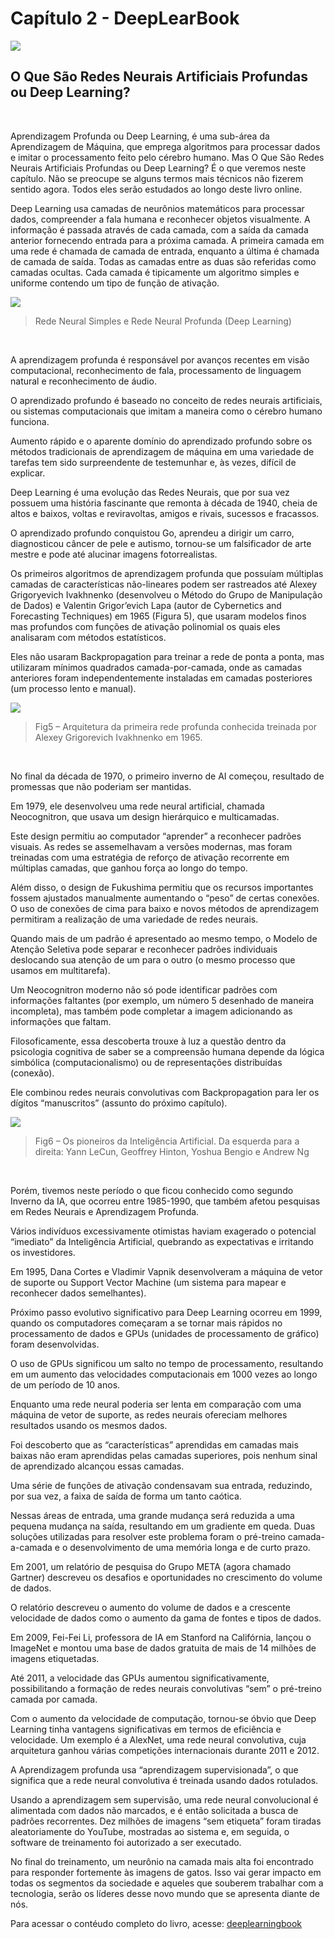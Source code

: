 # Capítulo 2 - DeepLearBook
![](../img/cap-1.jpg)

## O Que São Redes Neurais Artificiais Profundas ou Deep Learning?
</br>

Aprendizagem Profunda ou Deep Learning, é uma sub-área da Aprendizagem de Máquina, que emprega algoritmos para processar dados e imitar o processamento feito pelo cérebro humano. Mas O Que São Redes Neurais Artificiais Profundas ou Deep Learning? É o que veremos neste capítulo. Não se preocupe se alguns termos mais técnicos não fizerem sentido agora. Todos eles serão estudados ao longo deste livro online.

Deep Learning  usa camadas de neurônios matemáticos para processar dados, compreender a fala humana e reconhecer objetos visualmente. A informação é passada através de cada camada, com a saída da camada anterior fornecendo entrada para a próxima camada. A primeira camada em uma rede é chamada de camada de entrada, enquanto a última é chamada de camada de saída. Todas as camadas entre as duas são referidas como camadas ocultas. Cada camada é tipicamente um algoritmo simples e uniforme contendo um tipo de função de ativação.

![](../img/neural.png)
>Rede Neural Simples e Rede Neural Profunda (Deep Learning)
</br>

A aprendizagem profunda é responsável por avanços recentes em visão computacional, reconhecimento de fala, processamento de linguagem natural e reconhecimento de áudio. 

O aprendizado profundo é baseado no conceito de redes neurais artificiais, ou sistemas computacionais que imitam a maneira como o cérebro humano funciona.

Aumento rápido e o aparente domínio do aprendizado profundo sobre os métodos tradicionais de aprendizagem de máquina em uma variedade de tarefas tem sido surpreendente de testemunhar e, às vezes, difícil de explicar. 

Deep Learning é uma evolução das Redes Neurais, que por sua vez possuem uma história fascinante que remonta à década de 1940, cheia de altos e baixos, voltas e reviravoltas, amigos e rivais, sucessos e fracassos. 

O aprendizado profundo conquistou Go, aprendeu a dirigir um carro, diagnosticou câncer de pele e autismo, tornou-se um falsificador de arte mestre e pode até alucinar imagens fotorrealistas. 

Os primeiros algoritmos de aprendizagem profunda que possuíam múltiplas camadas de características não-lineares podem ser rastreados até Alexey Grigoryevich Ivakhnenko (desenvolveu o Método do Grupo de Manipulação de Dados) e Valentin Grigor’evich Lapa (autor de Cybernetics and Forecasting Techniques) em 1965 (Figura 5), que usaram modelos finos mas profundos com funções de ativação polinomial os quais eles analisaram com métodos estatísticos. 

Eles não usaram Backpropagation para treinar a rede de ponta a ponta, mas utilizaram mínimos quadrados camada-por-camada, onde as camadas anteriores foram independentemente instaladas em camadas posteriores (um processo lento e manual).

![](../img/GMDH-network.png)
>Fig5 – Arquitetura da primeira rede profunda conhecida treinada por Alexey Grigorevich Ivakhnenko em 1965.
</br>

No final da década de 1970, o primeiro inverno de AI começou, resultado de promessas que não poderiam ser mantidas. 

Em 1979, ele desenvolveu uma rede neural artificial, chamada Neocognitron, que usava um design hierárquico e multicamadas. 

Este design permitiu ao computador “aprender” a reconhecer padrões visuais. As redes se assemelhavam a versões modernas, mas foram treinadas com uma estratégia de reforço de ativação recorrente em múltiplas camadas, que ganhou força ao longo do tempo. 

Além disso, o design de Fukushima permitiu que os recursos importantes fossem ajustados manualmente aumentando o “peso” de certas conexões. O uso de conexões de cima para baixo e novos métodos de aprendizagem permitiram a realização de uma variedade de redes neurais. 

Quando mais de um padrão é apresentado ao mesmo tempo, o Modelo de Atenção Seletiva pode separar e reconhecer padrões individuais deslocando sua atenção de um para o outro (o mesmo processo que usamos em multitarefa). 

Um Neocognitron moderno não só pode identificar padrões com informações faltantes (por exemplo, um número 5 desenhado de maneira incompleta), mas também pode completar a imagem adicionando as informações que faltam. 

Filosoficamente, essa descoberta trouxe à luz a questão dentro da psicologia cognitiva de saber se a compreensão humana depende da lógica simbólica (computacionalismo) ou de representações distribuídas (conexão). 

Ele combinou redes neurais convolutivas com Backpropagation para ler os dígitos “manuscritos” (assunto do próximo capítulo).

![](../img/deeplearningpioneersatnipsconference2014inmontreal.jpg)

>Fig6 – Os pioneiros da Inteligência Artificial. Da esquerda para a direita: Yann LeCun, Geoffrey Hinton, Yoshua Bengio e Andrew Ng

</br>

Porém, tivemos neste período o que ficou conhecido como segundo Inverno da IA, que ocorreu entre 1985-1990, que também afetou pesquisas em Redes Neurais e Aprendizagem Profunda. 

Vários indivíduos excessivamente otimistas haviam exagerado o potencial “imediato” da Inteligência Artificial, quebrando as expectativas e irritando os investidores. 

Em 1995, Dana Cortes e Vladimir Vapnik desenvolveram a máquina de vetor de suporte ou Support Vector Machine (um sistema para mapear e reconhecer dados semelhantes). 

Próximo passo evolutivo significativo para Deep Learning ocorreu em 1999, quando os computadores começaram a se tornar mais rápidos no processamento de dados e GPUs (unidades de processamento de gráfico) foram desenvolvidas. 

O uso de GPUs significou um salto no tempo de processamento, resultando em um aumento das velocidades computacionais em 1000 vezes ao longo de um período de 10 anos. 

Enquanto uma rede neural poderia ser lenta em comparação com uma máquina de vetor de suporte, as redes neurais ofereciam melhores resultados usando os mesmos dados. 

Foi descoberto que as “características” aprendidas em camadas mais baixas não eram aprendidas pelas camadas superiores, pois nenhum sinal de aprendizado alcançou essas camadas. 

Uma série de funções de ativação condensavam sua entrada, reduzindo, por sua vez, a faixa de saída de forma um tanto caótica. 

Nessas áreas de entrada, uma grande mudança será reduzida a uma pequena mudança na saída, resultando em um gradiente em queda. Duas soluções utilizadas para resolver este problema foram o pré-treino camada-a-camada e o desenvolvimento de uma memória longa e de curto prazo. 

Em 2001, um relatório de pesquisa do Grupo META (agora chamado Gartner) descreveu os desafios e oportunidades no crescimento do volume de dados. 

O relatório descreveu o aumento do volume de dados e a crescente velocidade de dados como o aumento da gama de fontes e tipos de dados. 

Em 2009, Fei-Fei Li, professora de IA em Stanford na Califórnia, lançou o ImageNet e montou uma base de dados gratuita de mais de 14 milhões de imagens etiquetadas. 

Até 2011, a velocidade das GPUs aumentou significativamente, possibilitando a formação de redes neurais convolutivas “sem” o pré-treino camada por camada. 

Com o aumento da velocidade de computação, tornou-se óbvio que Deep Learning tinha vantagens significativas em termos de eficiência e velocidade. 
Um exemplo é a AlexNet, uma rede neural convolutiva, cuja arquitetura ganhou várias competições internacionais durante 2011 e 2012. 

A Aprendizagem profunda usa “aprendizagem supervisionada”, o que significa que a rede neural convolutiva é treinada usando dados rotulados. 

Usando a aprendizagem sem supervisão, uma rede neural convolucional é alimentada com dados não marcados, e é então solicitada a busca de padrões recorrentes. 
Dez milhões de imagens “sem etiqueta” foram tiradas aleatoriamente do YouTube, mostradas ao sistema e, em seguida, o software de treinamento foi autorizado a ser executado. 

No final do treinamento, um neurônio na camada mais alta foi encontrado para responder fortemente às imagens de gatos. Isso vai gerar impacto em todas os segmentos da sociedade e aqueles que souberem trabalhar com a tecnologia, serão os líderes desse novo mundo que se apresenta diante de nós.
</br>

Para acessar o contéudo completo do livro, acesse: [deeplearningbook](https://www.deeplearningbook.com.br/)